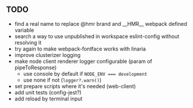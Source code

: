 ## TODO

- find a real name to replace @hmr brand and \_\_HMR\_\_ webpack defined variable
- search a way to use unpublished in workspace eslint-config without resolving it
- try again to make webpack-fontface works with linaria
- improve clusterizer logging
- make node client renderer logger configurable (param of pipeToResponse)
  - use console by default if `NODE_ENV === development`
  - use none if not (`logger?.warn()`)
- set prepare scripts where it's needed (web-client)
- add unit tests (config-jest?)
- add reload by terminal input